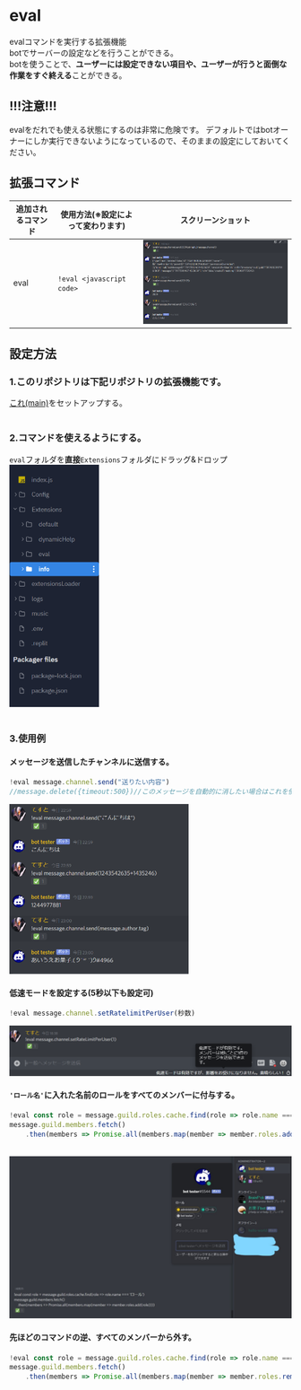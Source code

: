 # eval
evalコマンドを実行する拡張機能<br>
botでサーバーの設定などを行うことができる。<br>
botを使うことで、**ユーザーには設定できない項目や、ユーザーが行うと面倒な作業をすぐ終える**ことができる。
## !!!注意!!!
evalをだれでも使える状態にするのは非常に危険です。
デフォルトではbotオーナーにしか実行できないようになっているので、そのままの設定にしておいてください。

## 拡張コマンド
|追加されるコマンド|使用方法(※設定によって変わります)|スクリーンショット|
|---|---|---|
|eval|`!eval <javascript code>`|<img src="https://github.com/MakeYourOwnDiscordBot/assets/blob/main/IMAGES/eval-command.png" width="640px">|

## 設定方法

### 1.このリポジトリは下記リポジトリの拡張機能です。
[これ(main)](https://github.com/MakeYourOwnDiscordBot/main)をセットアップする。<br><br>
### 2.コマンドを使えるようにする。
`eval`フォルダを**直接**`Extensions`フォルダにドラッグ&ドロップ<br>
<img src="https://github.com/MakeYourOwnDiscordBot/assets/blob/main/IMAGES/info-folder.png" width=160px>
<br><br>
### 3.使用例
#### メッセージを送信したチャンネルに送信する。
```javascript
!eval message.channel.send("送りたい内容")
//message.delete({timeout:500})//このメッセージを自動的に消したい場合はこれを使う
```
<img src="https://github.com/MakeYourOwnDiscordBot/assets/blob/main/IMAGES/eval-content.png" width="320px">
<br>

#### 低速モードを設定する(5秒以下も設定可)
```javascript
!eval message.channel.setRatelimitPerUser(秒数)
```
<img src="https://github.com/MakeYourOwnDiscordBot/assets/blob/main/IMAGES/eval-setRateLimit.png" width="640px"><br>

#### `'ロール名'`に入れた名前のロールをすべてのメンバーに付与する。
```javascript
!eval const role = message.guild.roles.cache.find(role => role.name === 'ロール名')
message.guild.members.fetch()
    .then(members => Promise.all(members.map(member => member.roles.add(role))))
```
<br><img src="https://github.com/MakeYourOwnDiscordBot/assets/blob/main/IMAGES/eval-roleadd.jpg" width="640px"><br>

#### 先ほどのコマンドの逆、すべてのメンバーから外す。
```javascript
!eval const role = message.guild.roles.cache.find(role => role.name === 'ロール名')
message.guild.members.fetch()
    .then(members => Promise.all(members.map(member => member.roles.remove(role))))
```
<br>
